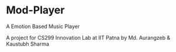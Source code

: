 # Mod-Player
A Emotion Based Music Player

A  project for CS299 Innovation Lab at IIT Patna by Md. Aurangzeb & Kaustubh Sharma
